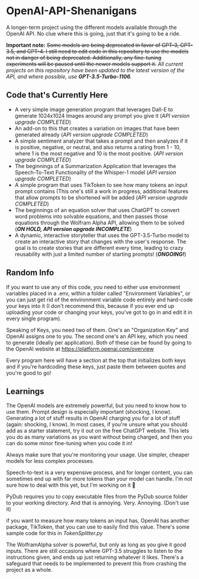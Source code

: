 # OpenAI-API-Shenanigans
A longer-term project using the different models available through the OpenAI API. No clue where this is going, just that it's going to be a ride.

**Important note:** ~~Some models are being deprecated in favor of GPT-3, GPT-3.5, and GPT-4. I still need to edit code in this repository to use the models not in danger of being deprecated. Additionally, any fine-tuning experiments will be paused until the newer models support it.~~ *All current projects on this repository have been updated to the latest version of the API, and where possible, use **GPT-3.5-Turbo-1106**.*

## Code that's Currently Here
- A very simple image generation program that leverages Dall-E to generate 1024x1024 Images around any prompt you give it (*API version upgrade COMPLETED*)
- An add-on to this that creates a variation on images that have been generated already (*API version upgrade COMPLETED*)
- A simple sentiment analyzer that takes a prompt and then analyzes if it is positive, negative, or neutral, and also returns a rating from 1 - 10, where 1 is the most negative and 10 is the most positive. (*API version upgrade COMPLETED*)
- The beginnings of a Summarization Application that leverages the Speech-To-Text Functionality of the Whisper-1 model (*API version upgrade COMPLETED*)
- A simple program that uses TikToken to see how many tokens an input prompt contains (This one's still a work in progress, additional features that allow prompts to be shortened will be added (*API version upgrade COMPLETED*)
- The beginnings of an equation solver that uses ChatGPT to convert word problems into solvable equations, and then passes those equations through the Wolfram Alpha API, allowing them to be solved (***ON HOLD, API version upgrade INCOMPLETE***)
- A dynamic, interactive storyteller that uses the GPT-3.5-Turbo model to create an interactive story that changes with the user's response. The goal is to create stories that are different every time, leading to crazy reusability with just a limited number of starting prompts! (***ONGOING!***)

## Random Info
If you want to use any of this code, you need to either use environment variables placed in a .env, within a folder called "Environment Variables", or you can just get rid of the environment variable code entirely and hard-code your keys into it (I don't recommend this, because if you ever end up uploading your code or changing your keys, you've got to go in and edit it in every single program).

Speaking of Keys, you need two of them. One's an "Organization Key" and OpenAI assigns one to you. The second one's an API key, which you need to generate (ideally per application). Both of these can be found by going to the OpenAI website at <https://platform.openai.com/overview>

Every program here will have a section at the top that initializes both keys and if you're hardcoding these keys, just paste them between quotes and you're good to go!

## Learnings
The OpenAI models are extremely powerful, but you need to know how to use them. Prompt design is especially important (shocking, I know). Generating a lot of stuff results in OpenAI charging you for a lot of stuff (again: shocking, I know). In most cases, if you're unsure what you should add as a starter statement, try it out on the free ChatGPT website. This lets you do as many variations as you want without being charged, and then you can do some minor fine-tuning when you code it in!

Always make sure that you're monitoring your usage. Use simpler, cheaper models for less complex processes.

Speech-to-text is a very expensive process, and for longer content, you can sometimes end up with far more tokens than your model can handle. I'm not sure how to deal with this yet, but I'm working on it 👀

PyDub requires you to copy executable files from the PyDub source folder to your working directory. And that is annoying. Very. Annoying. (Don't use it)

if you want to measure how many tokens an input has, OpenAI has another package, TikToken, that you can use to easily find this value. There's some sample code for this in *TokenSplitter.py*

The WolframAlpha solver is powerful, but only as long as you give it good inputs. There are still occasions where GPT-3.5 struggles to listen to the instructions given, and ends up just returning whatever it likes. There's a safeguard that needs to be implemented to prevent this from crashing the project as a whole.
